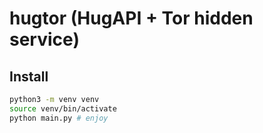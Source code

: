 # hugtor (HugAPI + Tor hidden service)

## Install

```bash
python3 -m venv venv
source venv/bin/activate
python main.py # enjoy
```
